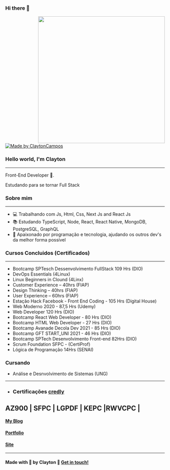 ### Hi there 👋


<img align="right" width="400" height="400" src="https://miro.medium.com/max/680/1*VON9gHTrzeHZbHfXsqfzEA.gif">

  <a href="https://www.linkedin.com/in/claytoncampos">
    <img alt="Made by ClaytonCampos" src="https://img.shields.io/badge/made%20by-ClaytonCampos-%2304D361">
  </a>

### Hello world, I'm Clayton 
---
Front-End Developer  :robot:.

Estudando para se tornar Full Stack

### Sobre mim
---
- 💻 Trabalhando com Js, Html, Css, Next Js and React Js
- 📚 Estudando  TypeScript, Node, React, React Native, MongoDB, PostgreSQL, GraphQL
- 💜 Apaixonado por programação e tecnologia, ajudando os outros dev's da melhor forma possível

### Cursos Concluidos (Certificados)
---
- Bootcamp SPTesch Dessenvolvimento FullStack 109 Hrs (DIO)
- DevOps Essentials (4Linux)
- Linux Beginners in Clound (4Linx)
- Customer Experience – 40hrs (FIAP)
- Design Thinking – 40hrs (FIAP)
- User Experience – 60hrs (FIAP)
- Estação Hack Facebook - Front End Coding - 105 Hrs (Digital House)
- Web Moderno 2020 - 87,5 Hrs (Udemy)
- Web Developer 120 Hrs (DIO)
- Bootcamp React Web Developer - 80 Hrs (DIO)
- Bootcamp HTML Web Developer - 27 Hrs (DIO)
- Bootcamp Avanade Decola Dev 2021 - 85 Hrs (DIO)
- Bootcamp GFT START_UNI 2021 - 46 Hrs (DIO)
- Bootcamp SPTech Desenvolvimento Front-end 82Hrs (DIO)
- Scrum Foundation SFPC - (CertiProf) 
- Lógica de Programação 14Hrs (SENAI)

### Cursando 

- Análise e Desnvolvimento de Sistemas (UNG)
---
- ### Certificações [credly](https://www.credly.com/users/clayton-campos)
AZ900 | SFPC | LGPDF | KEPC |RWVCPC | 
---
#### [My Blog](https://simple-blog-nextjs.claytoncampos.vercel.app/)
#### [Portfolio](https://claytoncampos.netlify.app/)
#### [Site](https://claytoncampos.netlify.app/)
---

#### Made with 💜 by Clayton :wave: [Get in touch!](https://www.linkedin.com/in/claytoncampos)

 



<!--
**claytoncampos/claytoncampos** is a ✨ _special_ ✨ repository because its `README.md` (this file) appears on your GitHub profile.

Here are some ideas to get you started:

- 🔭 I’m currently working on ...
- 🌱 I’m currently learning ...
- 👯 I’m looking to collaborate on ...
- 🤔 I’m looking for help with ...
- 💬 Ask me about ...
- 📫 How to reach me: ...
- 😄 Pronouns: ...
- ⚡ Fun fact: ...
-->
